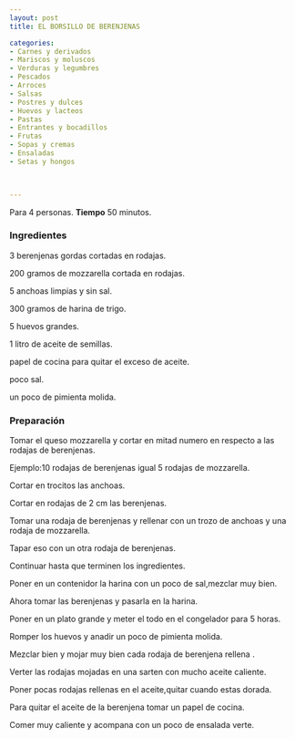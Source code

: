 ```yaml
---
layout: post
title: EL BORSILLO DE BERENJENAS

categories:
- Carnes y derivados
- Mariscos y moluscos
- Verduras y legumbres
- Pescados
- Arroces
- Salsas
- Postres y dulces
- Huevos y lacteos
- Pastas
- Entrantes y bocadillos
- Frutas
- Sopas y cremas
- Ensaladas
- Setas y hongos
 


---
```


Para 4 personas.
<b>Tiempo</b> 50 minutos.

<h3>Ingredientes</h3>

3 berenjenas gordas cortadas en rodajas.

200 gramos de mozzarella cortada en rodajas.

5 anchoas limpias y sin sal.

300 gramos de harina de trigo.

5 huevos grandes.

1 litro de aceite de semillas.

papel de cocina para quitar el exceso de aceite.

poco sal.

un poco de pimienta molida.

<h3>Preparación</h3>

Tomar el queso mozzarella y cortar en mitad numero en respecto a las rodajas de berenjenas.

Ejemplo:10 rodajas de berenjenas igual 5 rodajas de mozzarella.

Cortar en trocitos las anchoas.

Cortar en rodajas de 2 cm las berenjenas.

Tomar una rodaja de berenjenas y rellenar con un trozo de anchoas y una rodaja de mozzarella.

Tapar eso con un otra rodaja de berenjenas.

Continuar hasta que terminen los ingredientes.

Poner en un contenidor la harina con un poco de sal,mezclar muy bien.

Ahora tomar las berenjenas y pasarla en la harina.

Poner en un plato grande y meter el todo en el congelador para 5 horas.

Romper los huevos y anadir un poco de pimienta molida.

Mezclar bien y mojar muy bien cada rodaja de berenjena rellena .

Verter las rodajas mojadas en una sarten con mucho aceite caliente.

Poner pocas rodajas rellenas en el aceite,quitar cuando estas dorada.

Para quitar el aceite de la berenjena tomar un papel de cocina.

Comer muy caliente y acompana con un poco de ensalada verte.


